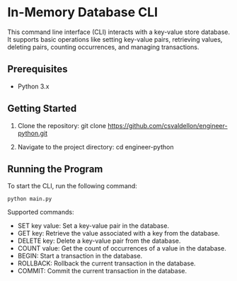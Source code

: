 # In-Memory Database CLI

This command line interface (CLI) interacts with a key-value store database. It supports basic operations like setting key-value pairs, retrieving values, deleting pairs, counting occurrences, and managing transactions.

## Prerequisites

- Python 3.x

## Getting Started

1. Clone the repository:
   git clone https://github.com/csvaldellon/engineer-python.git

2. Navigate to the project directory:
   cd engineer-python

## Running the Program

To start the CLI, run the following command:

`python main.py`

Supported commands:

- SET key value: Set a key-value pair in the database.
- GET key: Retrieve the value associated with a key from the database.
- DELETE key: Delete a key-value pair from the database.
- COUNT value: Get the count of occurrences of a value in the database.
- BEGIN: Start a transaction in the database.
- ROLLBACK: Rollback the current transaction in the database.
- COMMIT: Commit the current transaction in the database.
